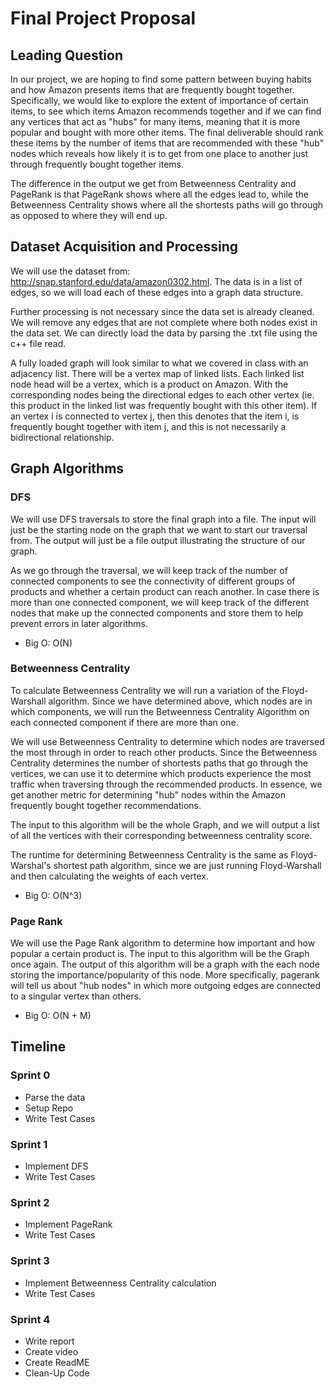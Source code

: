 # Final Project Proposal

## Leading Question
In our project, we are hoping to find some pattern between buying habits and how Amazon presents items that are frequently bought together. Specifically, we would like to explore the extent of importance of certain items, to see which items Amazon recommends together and if we can find any vertices that act as "hubs" for many items, meaning that it is more popular and bought with more other items. 
The final deliverable should rank these items by the number of items that are recommended with these "hub" nodes which reveals how likely it is to get from one place to another just through frequently bought together items.

The difference in the output we get from Betweenness Centrality and PageRank is that PageRank shows where all the edges lead to, while the Betweenness Centrality shows where all the shortests paths will go through as opposed to where they will end up.

## Dataset Acquisition and Processing
We will use the dataset from: http://snap.stanford.edu/data/amazon0302.html. The data is in a list of edges, so we will load each of these edges into a graph data structure. 

Further processing is not necessary since the data set is already cleaned. We will remove any edges that are not complete where both nodes exist in the data set. We can directly load the data by parsing the .txt file using the c++ file read.

A fully loaded graph will look similar to what we covered in class with an adjacency list. There will be a vertex map of linked lists. Each linked list node head will be a vertex, which is a product on Amazon. With the corresponding nodes being the directional edges to each other vertex (ie. this product in the linked list was frequently bought with this other item). If an vertex i is connected to vertex j, then this denotes that the item i, is frequently bought together with item j, and this is not necessarily a bidirectional relationship. 

## Graph Algorithms
### DFS
We will use DFS traversals to store the final graph into a file. The input will just be the starting node on the graph that we want to start our traversal from. The output will just be a file output illustrating the structure of our graph. 

As we go through the traversal, we will keep track of the number of connected components to see the connectivity of different groups of products and whether a certain product can reach another. In case there is more than one connected component, we will keep track of the different nodes that make up the connected components and store them to help prevent errors in later algorithms.

- Big O: O(N)

### Betweenness Centrality

To calculate Betweenness Centrality we will run a variation of the Floyd-Warshall algorithm. Since we have determined above, which nodes are in which components, we will run the Betweenness Centrality Algorithm on each connected component if there are more than one. 

We will use Betweenness Centrality to determine which nodes are traversed the most through in order to reach other products. Since the Betweenness Centrality determines the number of shortests paths that go through the vertices, we can use it to determine which products experience the most traffic when traversing through the recommended products. In essence, we get another metric for determining "hub" nodes within the Amazon frequently bought together recommendations.

The input to this algorithm will be the whole Graph, and we will output a list of all the vertices with their corresponding betweenness centrality score.

The runtime for determining Betweenness Centrality is the same as Floyd-Warshal's shortest path algorithm, since we are just running Floyd-Warshall and then calculating the weights of each vertex. 

- Big O: O(N^3)


### Page Rank

We will use the Page Rank algorithm to determine how important and how popular a certain product is. The input to this algorithm will be the Graph once again. The output of this algorithm will be a graph with the each node storing the importance/popularity of this node. More specifically, pagerank will tell us about "hub nodes" in which more outgoing edges are connected to a singular vertex than others.

- Big O: O(N + M)

## Timeline

### Sprint 0

- Parse the data
- Setup Repo
- Write Test Cases

### Sprint 1

- Implement DFS
- Write Test Cases

### Sprint 2

- Implement PageRank
- Write Test Cases

### Sprint 3

- Implement Betweenness Centrality calculation
- Write Test Cases

### Sprint 4

- Write report
- Create video
- Create ReadME
- Clean-Up Code
